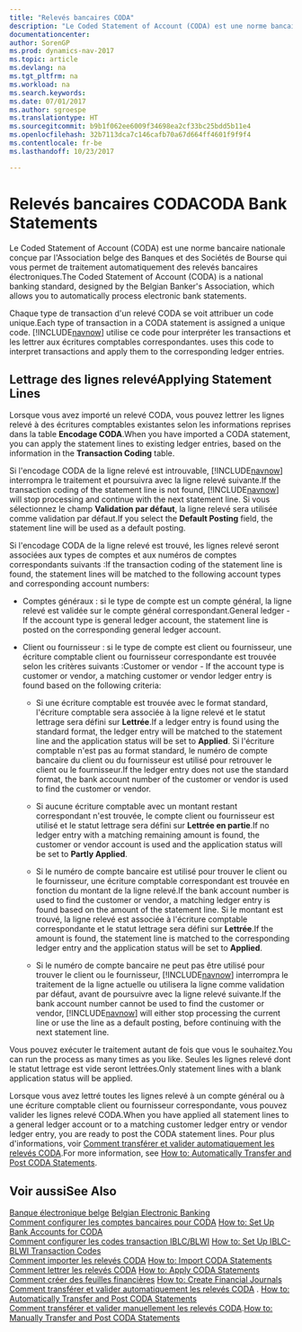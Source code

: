 ```yaml
---
title: "Relevés bancaires CODA"
description: "Le Coded Statement of Account (CODA) est une norme bancaire nationale conçue par l'Association belge des Banques et des Sociétés de Bourse qui vous permet de traitement automatiquement des relevés bancaires électroniques."
documentationcenter: 
author: SorenGP
ms.prod: dynamics-nav-2017
ms.topic: article
ms.devlang: na
ms.tgt_pltfrm: na
ms.workload: na
ms.search.keywords: 
ms.date: 07/01/2017
ms.author: sgroespe
ms.translationtype: HT
ms.sourcegitcommit: b9b1f062ee6009f34698ea2cf33bc25bdd5b11e4
ms.openlocfilehash: 32b7113dca7c146cafb70a67d664ff4601f9f9f4
ms.contentlocale: fr-be
ms.lasthandoff: 10/23/2017

---
```

# <a name="coda-bank-statements"></a><span data-ttu-id="4772d-103">Relevés bancaires CODA</span><span class="sxs-lookup"><span data-stu-id="4772d-103">CODA Bank Statements</span></span>
<span data-ttu-id="4772d-104">Le Coded Statement of Account (CODA) est une norme bancaire nationale conçue par l'Association belge des Banques et des Sociétés de Bourse qui vous permet de traitement automatiquement des relevés bancaires électroniques.</span><span class="sxs-lookup"><span data-stu-id="4772d-104">The Coded Statement of Account (CODA) is a national banking standard, designed by the Belgian Banker's Association, which allows you to automatically process electronic bank statements.</span></span>  

<span data-ttu-id="4772d-105">Chaque type de transaction d'un relevé CODA se voit attribuer un code unique.</span><span class="sxs-lookup"><span data-stu-id="4772d-105">Each type of transaction in a CODA statement is assigned a unique code.</span></span> [!INCLUDE[navnow](../../includes/navnow_md.md)]<span data-ttu-id="4772d-106"> utilise ce code pour interpréter les transactions et les lettrer aux écritures comptables correspondantes.</span><span class="sxs-lookup"><span data-stu-id="4772d-106"> uses this code to interpret transactions and apply them to the corresponding ledger entries.</span></span>  

## <a name="applying-statement-lines"></a><span data-ttu-id="4772d-107">Lettrage des lignes relevé</span><span class="sxs-lookup"><span data-stu-id="4772d-107">Applying Statement Lines</span></span>  
<span data-ttu-id="4772d-108">Lorsque vous avez importé un relevé CODA, vous pouvez lettrer les lignes relevé à des écritures comptables existantes selon les informations reprises dans la table **Encodage CODA**.</span><span class="sxs-lookup"><span data-stu-id="4772d-108">When you have imported a CODA statement, you can apply the statement lines to existing ledger entries, based on the information in the **Transaction Coding** table.</span></span>  

<span data-ttu-id="4772d-109">Si l'encodage CODA de la ligne relevé est introuvable, [!INCLUDE[navnow](../../includes/navnow_md.md)] interrompra le traitement et poursuivra avec la ligne relevé suivante.</span><span class="sxs-lookup"><span data-stu-id="4772d-109">If the transaction coding of the statement line is not found, [!INCLUDE[navnow](../../includes/navnow_md.md)] will stop processing and continue with the next statement line.</span></span> <span data-ttu-id="4772d-110">Si vous sélectionnez le champ **Validation par défaut**, la ligne relevé sera utilisée comme validation par défaut.</span><span class="sxs-lookup"><span data-stu-id="4772d-110">If you select the **Default Posting** field, the statement line will be used as a default posting.</span></span>  

<span data-ttu-id="4772d-111">Si l'encodage CODA de la ligne relevé est trouvé, les lignes relevé seront associées aux types de comptes et aux numéros de comptes correspondants suivants :</span><span class="sxs-lookup"><span data-stu-id="4772d-111">If the transaction coding of the statement line is found, the statement lines will be matched to the following account types and corresponding account numbers:</span></span>  

- <span data-ttu-id="4772d-112">Comptes généraux : si le type de compte est un compte général, la ligne relevé est validée sur le compte général correspondant.</span><span class="sxs-lookup"><span data-stu-id="4772d-112">General ledger - If the account type is general ledger account, the statement line is posted on the corresponding general ledger account.</span></span>  

- <span data-ttu-id="4772d-113">Client ou fournisseur : si le type de compte est client ou fournisseur, une écriture comptable client ou fournisseur correspondante est trouvée selon les critères suivants :</span><span class="sxs-lookup"><span data-stu-id="4772d-113">Customer or vendor - If the account type is customer or vendor, a matching customer or vendor ledger entry is found based on the following criteria:</span></span>  

    - <span data-ttu-id="4772d-114">Si une écriture comptable est trouvée avec le format standard, l'écriture comptable sera associée à la ligne relevé et le statut lettrage sera défini sur **Lettrée**.</span><span class="sxs-lookup"><span data-stu-id="4772d-114">If a ledger entry is found using the standard format, the ledger entry will be matched to the statement line and the application status will be set to **Applied**.</span></span> <span data-ttu-id="4772d-115">Si l'écriture comptable n'est pas au format standard, le numéro de compte bancaire du client ou du fournisseur est utilisé pour retrouver le client ou le fournisseur.</span><span class="sxs-lookup"><span data-stu-id="4772d-115">If the ledger entry does not use the standard format, the bank account number of the customer or vendor is used to find the customer or vendor.</span></span>  

    - <span data-ttu-id="4772d-116">Si aucune écriture comptable avec un montant restant correspondant n'est trouvée, le compte client ou fournisseur est utilisé et le statut lettrage sera défini sur **Lettrée en partie**.</span><span class="sxs-lookup"><span data-stu-id="4772d-116">If no ledger entry with a matching remaining amount is found, the customer or vendor account is used and the application status will be set to **Partly Applied**.</span></span>  

    - <span data-ttu-id="4772d-117">Si le numéro de compte bancaire est utilisé pour trouver le client ou le fournisseur, une écriture comptable correspondant est trouvée en fonction du montant de la ligne relevé.</span><span class="sxs-lookup"><span data-stu-id="4772d-117">If the bank account number is used to find the customer or vendor, a matching ledger entry is found based on the amount of the statement line.</span></span> <span data-ttu-id="4772d-118">Si le montant est trouvé, la ligne relevé est associée à l'écriture comptable correspondante et le statut lettrage sera défini sur **Lettrée**.</span><span class="sxs-lookup"><span data-stu-id="4772d-118">If the amount is found, the statement line is matched to the corresponding ledger entry and the application status will be set to **Applied**.</span></span>  

    - <span data-ttu-id="4772d-119">Si le numéro de compte bancaire ne peut pas être utilisé pour trouver le client ou le fournisseur, [!INCLUDE[navnow](../../includes/navnow_md.md)] interrompra le traitement de la ligne actuelle ou utilisera la ligne comme validation par défaut, avant de poursuivre avec la ligne relevé suivante.</span><span class="sxs-lookup"><span data-stu-id="4772d-119">If the bank account number cannot be used to find the customer or vendor, [!INCLUDE[navnow](../../includes/navnow_md.md)] will either stop processing the current line or use the line as a default posting, before continuing with the next statement line.</span></span>  

<span data-ttu-id="4772d-120">Vous pouvez exécuter le traitement autant de fois que vous le souhaitez.</span><span class="sxs-lookup"><span data-stu-id="4772d-120">You can run the process as many times as you like.</span></span> <span data-ttu-id="4772d-121">Seules les lignes relevé dont le statut lettrage est vide seront lettrées.</span><span class="sxs-lookup"><span data-stu-id="4772d-121">Only statement lines with a blank application status will be applied.</span></span>  

<span data-ttu-id="4772d-122">Lorsque vous avez lettré toutes les lignes relevé à un compte général ou à une écriture comptable client ou fournisseur correspondante, vous pouvez valider les lignes relevé CODA.</span><span class="sxs-lookup"><span data-stu-id="4772d-122">When you have applied all statement lines to a general ledger account or to a matching customer ledger entry or vendor ledger entry, you are ready to post the CODA statement lines.</span></span> <span data-ttu-id="4772d-123">Pour plus d'informations, voir [Comment transférer et valider automatiquement les relevés CODA](how-to-manually-transfer-and-post-coda-statements.md).</span><span class="sxs-lookup"><span data-stu-id="4772d-123">For more information, see [How to: Automatically Transfer and Post CODA Statements](how-to-manually-transfer-and-post-coda-statements.md).</span></span>  

## <a name="see-also"></a><span data-ttu-id="4772d-124">Voir aussi</span><span class="sxs-lookup"><span data-stu-id="4772d-124">See Also</span></span>  
 <span data-ttu-id="4772d-125">[Banque électronique belge](belgian-electronic-banking.md) </span><span class="sxs-lookup"><span data-stu-id="4772d-125">[Belgian Electronic Banking](belgian-electronic-banking.md) </span></span>  
 <span data-ttu-id="4772d-126">[Comment configurer les comptes bancaires pour CODA](how-to-set-up-bank-accounts-for-coda.md) </span><span class="sxs-lookup"><span data-stu-id="4772d-126">[How to: Set Up Bank Accounts for CODA](how-to-set-up-bank-accounts-for-coda.md) </span></span>  
 <span data-ttu-id="4772d-127">[Comment configurer les codes transaction IBLC/BLWI](how-to-set-up-iblc-blwi-transaction-codes.md) </span><span class="sxs-lookup"><span data-stu-id="4772d-127">[How to: Set Up IBLC-BLWI Transaction Codes](how-to-set-up-iblc-blwi-transaction-codes.md) </span></span>  
 <span data-ttu-id="4772d-128">[Comment importer les relevés CODA](how-to-import-coda-statements.md) </span><span class="sxs-lookup"><span data-stu-id="4772d-128">[How to: Import CODA Statements](how-to-import-coda-statements.md) </span></span>  
 <span data-ttu-id="4772d-129">[Comment lettrer les relevés CODA](how-to-apply-coda-statements.md) </span><span class="sxs-lookup"><span data-stu-id="4772d-129">[How to: Apply CODA Statements](how-to-apply-coda-statements.md) </span></span>  
 <span data-ttu-id="4772d-130">[Comment créer des feuilles financières](how-to-create-financial-journals.md) </span><span class="sxs-lookup"><span data-stu-id="4772d-130">[How to: Create Financial Journals](how-to-create-financial-journals.md) </span></span>  
 <span data-ttu-id="4772d-131">[Comment transférer et valider automatiquement les relevés CODA](how-to-automatically-transfer-and-post-coda-statements.md) . </span><span class="sxs-lookup"><span data-stu-id="4772d-131">[How to: Automatically Transfer and Post CODA Statements](how-to-automatically-transfer-and-post-coda-statements.md) </span></span>  
 <span data-ttu-id="4772d-132">[Comment transférer et valider manuellement les relevés CODA](how-to-manually-transfer-and-post-coda-statements.md).</span><span class="sxs-lookup"><span data-stu-id="4772d-132">[How to: Manually Transfer and Post CODA Statements](how-to-manually-transfer-and-post-coda-statements.md)</span></span>

